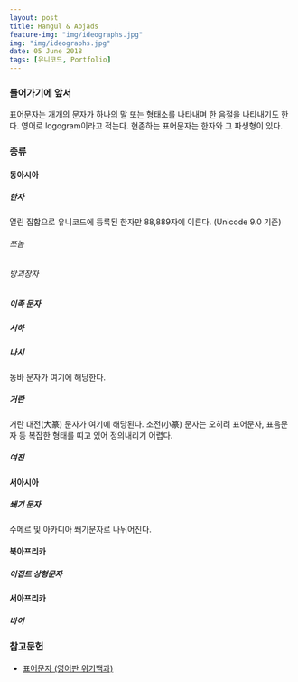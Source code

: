 ```yaml
---
layout: post
title: Hangul & Abjads
feature-img: "img/ideographs.jpg"
img: "img/ideographs.jpg"
date: 05 June 2018
tags: [유니코드, Portfolio]
---
```


### 들어가기에 앞서

<a>표어문자</a>는 개개의 문자가 하나의 말 또는 형태소를 나타내며 한 음절을 나타내기도 한다. 영어로 logogram이라고 적는다. 현존하는 표어문자는 한자와 그 파생형이 있다.

### 종류
#### 동아시아
##### 한자
열린 집합으로 유니코드에 등록된 한자만 88,889자에 이른다. (Unicode 9.0 기준)
###### 쯔놈
###### 방괴장자
##### 이족 문자
##### 서하
##### 나시
동바 문자가 여기에 해당한다.
##### 거란
거란 대전(大篆) 문자가 여기에 해당된다. 소전(小篆) 문자는 오히려 표어문자, 표음문자 등 복잡한 형태를 띠고 있어 정의내리기 어렵다.
##### 여진
#### 서아시아
##### 쐐기 문자
수메르 및 아카디아 쐐기문자로 나뉘어진다.
#### 북아프리카
##### 이집트 상형문자
#### 서아프리카
##### 바이

### 참고문헌
- [표어문자 (영어판 위키백과)](https://en.wikipedia.org/wiki/Logogram)
